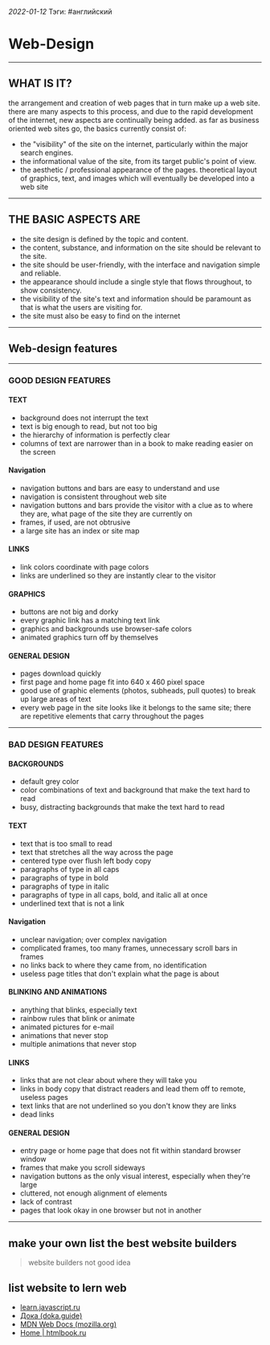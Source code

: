*2022-01-12*
Тэги: #английский
# Web-Design
---

## WHAT IS IT?

the arrangement and creation of web pages that in turn make up a web site. there are many aspects to this process, and due to the rapid development of the internet, new aspects are continually being added. as far as business oriented web sites go, the basics currently consist of:
- the "visibility" of the site on the internet, particularly within the major search engines.
- the informational value of the site, from its target public's point of view.
- the aesthetic / professional appearance of the pages. theoretical layout of graphics, text, and images which will eventually be developed into a web site

---

## THE BASIC ASPECTS ARE

- the site design is defined by the topic and content. 
- the content, substance, and information on the site should be relevant to the site.
- the site should be user-friendly, with the interface and navigation simple and reliable.
- the appearance should include a single style that flows throughout, to show consistency.
- the visibility of the site's text and information should be paramount as that is what the users are visiting for.
- the site must also be easy to find on the internet

---

## Web-design features

---

### GOOD DESIGN FEATURES

#### TEXT

- background does not interrupt the text
- text is big enough to read, but not too big
- the hierarchy of information is perfectly clear
- columns of text are narrower than in a book to make reading easier on the screen

#### Navigation

- navigation buttons and bars are easy to understand and use
- navigation is consistent throughout web site
- navigation buttons and bars provide the visitor with a clue as to where they are, what page of the site they are currently on
- frames, if used, are not obtrusive
- a large site has an index or site map

#### LINKS

- link colors coordinate with page colors
- links are underlined so they are instantly clear to the visitor

#### GRAPHICS

- buttons are not big and dorky
- every graphic link has a matching text link
- graphics and backgrounds use browser-safe colors
- animated graphics turn off by themselves

#### GENERAL DESIGN

- pages download quickly
- first page and home page fit into 640 x 460 pixel space
- good use of graphic elements (photos, subheads, pull quotes) to break up large areas of text
- every web page in the site looks like it belongs to the same site; there are repetitive elements that carry throughout the pages

---

### BAD DESIGN FEATURES

#### BACKGROUNDS

- default grey color
- color combinations of text and background that make the text hard to read 
- busy, distracting backgrounds that make the text hard to read

#### TEXT

- text that is too small to read
- text that stretches all the way across the page
- centered type over flush left body copy
- paragraphs of type in all caps
- paragraphs of type in bold
- paragraphs of type in italic
- paragraphs of type in all caps, bold, and italic all at once
- underlined text that is not a link

#### Navigation

- unclear navigation; over complex navigation
- complicated frames, too many frames, unnecessary scroll bars in frames
- no links back to where they came from, no identification
- useless page titles that don't explain what the page is about

#### BLINKING AND ANIMATIONS

- anything that blinks, especially text
- rainbow rules that blink or animate
- animated pictures for e-mail
- animations that never stop
- multiple animations that never stop

#### LINKS

- links that are not clear about where they will take you
- links in body copy that distract readers and lead them off to remote, useless pages
- text links that are not underlined so you don't know they are links
- dead links

#### GENERAL DESIGN

- entry page or home page that does not fit within standard browser window
- frames that make you scroll sideways
- navigation buttons as the only visual interest, especially when they're large
- cluttered, not enough alignment of elements
- lack of contrast
- pages that look okay in one browser but not in another

---

## make your own list the best website builders

>website builders not good idea

## list website to lern web

- [learn.javascript.ru](https://learn.javascript.ru/)
- [Дока (doka.guide)](https://doka.guide/)
- [MDN Web Docs (mozilla.org)](https://developer.mozilla.org/ru/)
- [Home | htmlbook.ru](http://htmlbook.ru/)
